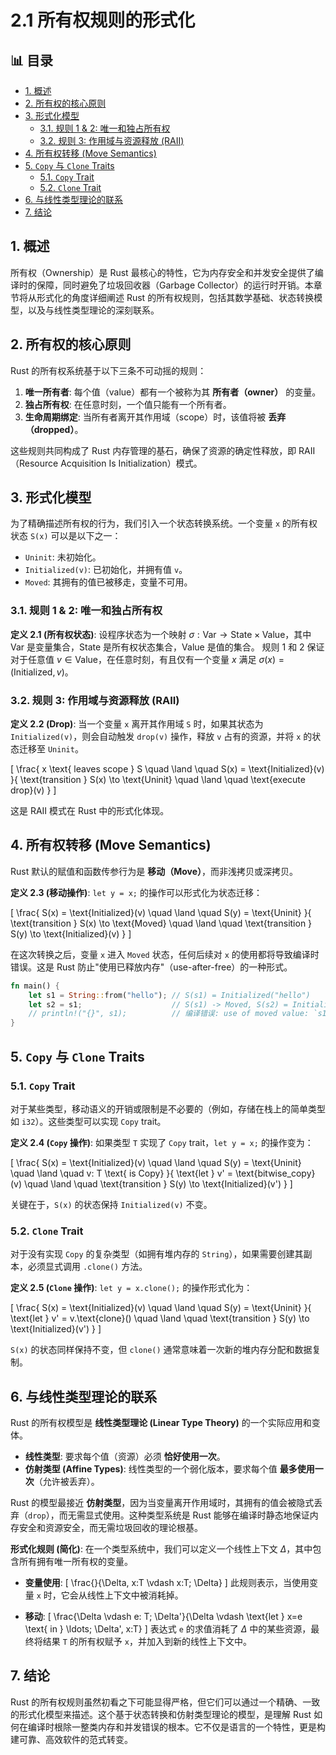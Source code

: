 ﻿# 2.1 所有权规则的形式化


## 📊 目录

- [1. 概述](#1-概述)
- [2. 所有权的核心原则](#2-所有权的核心原则)
- [3. 形式化模型](#3-形式化模型)
  - [3.1. 规则 1 & 2: 唯一和独占所有权](#31-规则-1-2-唯一和独占所有权)
  - [3.2. 规则 3: 作用域与资源释放 (RAII)](#32-规则-3-作用域与资源释放-raii)
- [4. 所有权转移 (Move Semantics)](#4-所有权转移-move-semantics)
- [5. `Copy` 与 `Clone` Traits](#5-copy-与-clone-traits)
  - [5.1. `Copy` Trait](#51-copy-trait)
  - [5.2. `Clone` Trait](#52-clone-trait)
- [6. 与线性类型理论的联系](#6-与线性类型理论的联系)
- [7. 结论](#7-结论)


## 1. 概述

所有权（Ownership）是 Rust 最核心的特性，它为内存安全和并发安全提供了编译时的保障，同时避免了垃圾回收器（Garbage Collector）的运行时开销。本章节将从形式化的角度详细阐述 Rust 的所有权规则，包括其数学基础、状态转换模型，以及与线性类型理论的深刻联系。

## 2. 所有权的核心原则

Rust 的所有权系统基于以下三条不可动摇的规则：

1. **唯一所有者**: 每个值（value）都有一个被称为其 **所有者（owner）** 的变量。
2. **独占所有权**: 在任意时刻，一个值只能有一个所有者。
3. **生命周期绑定**: 当所有者离开其作用域（scope）时，该值将被 **丢弃（dropped）**。

这些规则共同构成了 Rust 内存管理的基石，确保了资源的确定性释放，即 RAII（Resource Acquisition Is Initialization）模式。

## 3. 形式化模型

为了精确描述所有权的行为，我们引入一个状态转换系统。一个变量 `x` 的所有权状态 `S(x)` 可以是以下之一：

- `Uninit`: 未初始化。
- `Initialized(v)`: 已初始化，并拥有值 `v`。
- `Moved`: 其拥有的值已被移走，变量不可用。

### 3.1. 规则 1 & 2: 唯一和独占所有权

**定义 2.1 (所有权状态)**:
设程序状态为一个映射 $\sigma: \text{Var} \to \text{State} \times \text{Value}$，其中 $\text{Var}$ 是变量集合，$\text{State}$ 是所有权状态集合，$\text{Value}$ 是值的集合。
规则 1 和 2 保证对于任意值 $v \in \text{Value}$，在任意时刻，有且仅有一个变量 $x$ 满足 $\sigma(x) = (\text{Initialized}, v)$。

### 3.2. 规则 3: 作用域与资源释放 (RAII)

**定义 2.2 (Drop)**:
当一个变量 `x` 离开其作用域 `S` 时，如果其状态为 `Initialized(v)`，则会自动触发 `drop(v)` 操作，释放 `v` 占有的资源，并将 `x` 的状态迁移至 `Uninit`。

\[
\frac{
x \text{ leaves scope } S \quad \land \quad S(x) = \text{Initialized}(v)
}{
\text{transition } S(x) \to \text{Uninit} \quad \land \quad \text{execute drop}(v)
}
\]

这是 RAII 模式在 Rust 中的形式化体现。

## 4. 所有权转移 (Move Semantics)

Rust 默认的赋值和函数传参行为是 **移动（Move）**，而非浅拷贝或深拷贝。

**定义 2.3 (移动操作)**:
`let y = x;` 的操作可以形式化为状态迁移：

\[
\frac{
S(x) = \text{Initialized}(v) \quad \land \quad S(y) = \text{Uninit}
}{
\text{transition } S(x) \to \text{Moved} \quad \land \quad \text{transition } S(y) \to \text{Initialized}(v)
}
\]

在这次转换之后，变量 `x` 进入 `Moved` 状态，任何后续对 `x` 的使用都将导致编译时错误。这是 Rust 防止"使用已释放内存"（use-after-free）的一种形式。

```rust
fn main() {
    let s1 = String::from("hello"); // S(s1) = Initialized("hello")
    let s2 = s1;                    // S(s1) -> Moved, S(s2) = Initialized("hello")
    // println!("{}", s1);          // 编译错误: use of moved value: `s1`
}
```

## 5. `Copy` 与 `Clone` Traits

### 5.1. `Copy` Trait

对于某些类型，移动语义的开销或限制是不必要的（例如，存储在栈上的简单类型如 `i32`）。这些类型可以实现 `Copy` trait。

**定义 2.4 (`Copy` 操作)**:
如果类型 `T` 实现了 `Copy` trait，`let y = x;` 的操作变为：

\[
\frac{
S(x) = \text{Initialized}(v) \quad \land \quad S(y) = \text{Uninit} \quad \land \quad v: T \text{ is Copy}
}{
\text{let } v' = \text{bitwise_copy}(v) \quad \land \quad \text{transition } S(y) \to \text{Initialized}(v')
}
\]

关键在于，`S(x)` 的状态保持 `Initialized(v)` 不变。

### 5.2. `Clone` Trait

对于没有实现 `Copy` 的复杂类型（如拥有堆内存的 `String`），如果需要创建其副本，必须显式调用 `.clone()` 方法。

**定义 2.5 (`Clone` 操作)**:
`let y = x.clone();` 的操作形式化为：

\[
\frac{
S(x) = \text{Initialized}(v) \quad \land \quad S(y) = \text{Uninit}
}{
\text{let } v' = v.\text{clone}() \quad \land \quad \text{transition } S(y) \to \text{Initialized}(v')
}
\]

`S(x)` 的状态同样保持不变，但 `clone()` 通常意味着一次新的堆内存分配和数据复制。

## 6. 与线性类型理论的联系

Rust 的所有权模型是 **线性类型理论 (Linear Type Theory)** 的一个实际应用和变体。

- **线性类型**: 要求每个值（资源）必须 **恰好使用一次**。
- **仿射类型 (Affine Types)**: 线性类型的一个弱化版本，要求每个值 **最多使用一次**（允许被丢弃）。

Rust 的模型最接近 **仿射类型**，因为当变量离开作用域时，其拥有的值会被隐式丢弃（`drop`），而无需显式使用。这种类型系统是 Rust 能够在编译时静态地保证内存安全和资源安全，而无需垃圾回收的理论根基。

**形式化规则 (简化)**:
在一个类型系统中，我们可以定义一个线性上下文 $\Delta$，其中包含所有拥有唯一所有权的变量。

- **变量使用**:
    \[
    \frac{}{\Delta, x:T \vdash x:T; \Delta}
    \]
    此规则表示，当使用变量 `x` 时，它会从线性上下文中被消耗掉。

- **移动**:
    \[
    \frac{\Delta \vdash e: T; \Delta'}{\Delta \vdash \text{let } x=e \text{ in } \ldots; \Delta', x:T}
    \]
    表达式 `e` 的求值消耗了 $\Delta$ 中的某些资源，最终将结果 `T` 的所有权赋予 `x`，并加入到新的线性上下文中。

## 7. 结论

Rust 的所有权规则虽然初看之下可能显得严格，但它们可以通过一个精确、一致的形式化模型来描述。这个基于状态转换和仿射类型理论的模型，是理解 Rust 如何在编译时根除一整类内存和并发错误的根本。它不仅是语言的一个特性，更是构建可靠、高效软件的范式转变。
